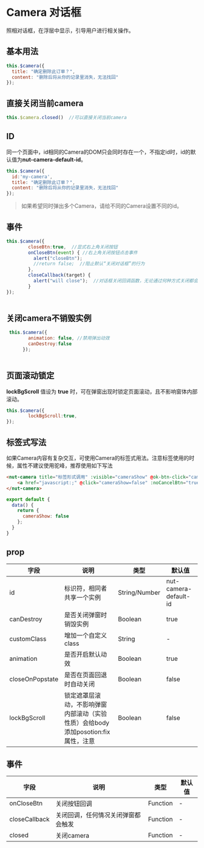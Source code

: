 # Camera 对话框

照相对话框，在浮层中显示，引导用户进行相关操作。

## 基本用法

```javascript
this.$camera({
  title: "确定删除此订单？",
  content: "删除后将从你的记录里消失，无法找回"
});
```
## 直接关闭当前camera
```javascript
this.$camera.closed()  //可以直接关闭当前camera
```

## ID

同一个页面中，id相同的Camera的DOM只会同时存在一个，不指定id时，id的默认值为**nut-camera-default-id**。

```javascript
this.$camera({
  id:'my-camera',
  title: "确定删除此订单？",
  content: "删除后将从你的记录里消失，无法找回"
});
```
> 如果希望同时弹出多个Camera，请给不同的Camera设置不同的id。

## 事件
```javascript
this.$camera({
        closeBtn:true,  //显式右上角关闭按钮
        onCloseBtn(event) { //右上角关闭按钮点击事件
          alert("closeBtn");
          //return false;  //阻止默认“关闭对话框”的行为
        },
        closeCallback(target) {
          alert("will close");  //对话框关闭回调函数，无论通过何种方式关闭都会触发
        }
});
        
```
## 关闭camera不销毁实例
```javascript
 this.$camera({
        animation: false, //禁用弹出动效
        canDestroy:false
      });
        
```
## 页面滚动锁定

**lockBgScroll** 值设为 **true** 时，可在弹窗出现时锁定页面滚动，且不影响窗体内部滚动。

```javascript
this.$camera({
        lockBgScroll:true,
});
```

## 标签式写法

如果Camera内容有复杂交互，可使用Camera的标签式用法。注意标签使用的时候，属性不建议使用驼峰，推荐使用如下写法

```html
<nut-camera title="标签形式调用" :visible="cameraShow" @ok-btn-click="cameraShow=false" @cancel-btn-click="cameraShow=false" @close="cameraShow=false">
    <a href="javascript:;" @click="cameraShow=false" :noCancelBtn="true">点我可以直接关闭对话框</a>
</nut-camera>
```

```javascript
export default {
  data() {
    return {
      cameraShow: false
    };
  }
}
```

## prop

| 字段 | 说明 | 类型 | 默认值
|----- | ----- | ----- | ----- 
| id | 标识符，相同者共享一个实例 | String/Number | nut-camera-default-id
| canDestroy | 是否关闭弹窗时销毁实例 | Boolean | true
| customClass | 增加一个自定义class | String | -
| animation | 是否开启默认动效 | Boolean | true
| closeOnPopstate | 是否在页面回退时自动关闭 | Boolean | false
| lockBgScroll | 锁定遮罩层滚动，不影响弹窗内部滚动（实验性质）会给body添加posotion:fix属性，注意 | Boolean | false


## 事件

| 字段 | 说明 | 类型 | 默认值
|----- | ----- | ----- | ----- 
| onCloseBtn | 关闭按钮回调 | Function | -
| closeCallback | 关闭回调，任何情况关闭弹窗都会触发 | Function | -
| closed | 关闭camera | Function | -